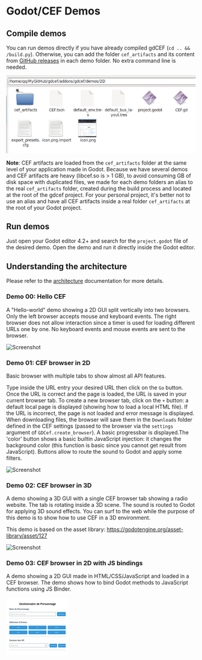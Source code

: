 # Godot/CEF Demos

## Compile demos

You can run demos directly if you have already compiled gdCEF (`cd .. && /build.py`). Otherwise, you can add the folder `cef_artifacts` and its content from [GitHub releases](https://github.com/Lecrapouille/gdcef/releases) in each demo folder. No extra command line is needed.

![cef_artifacts](../doc/pics/cef_artifacts.png)

**Note**: CEF artifacts are loaded from the `cef_artifacts` folder at the same level of your application made in Godot. Because we have several demos and CEF artifacts are heavy (libcef.so is > 1 GB), to avoid consuming GB of disk space with duplicated files, we made for each demo folders an alias to the real `cef_artifacts` folder, created during the build process and located at the root of the gdcef project. For your personal project, it's better not to use an alias and have all CEF artifacts inside a real folder `cef_artifacts` at the root of your Godot project.

## Run demos

Just open your Godot editor 4.2+ and search for the `project.godot` file of the desired demo. Open the demo and run it directly inside the Godot editor.

## Understanding the architecture

Please refer to the [architecture](../doc/architecture.md) documentation for more details.
### Demo 00: Hello CEF

A "Hello-world" demo showing a 2D GUI split vertically into two browsers. Only the left browser accepts mouse and keyboard events. The right browser does not allow interaction since a timer is used for loading different URLs one by one. No keyboard events and mouse events are sent to the browser.

![Screenshot](HelloCEF/icon.png)

### Demo 01: CEF browser in 2D

Basic browser with multiple tabs to show almost all API features.

Type inside the URL entry your desired URL then click on the `Go` button. Once the URL is correct and the page is loaded, the URL is saved in your current browser tab. To create a new browser tab, click on the `+` button: a default local page is displayed (showing how to load a local HTML file). If the URL is incorrect, the page is not loaded and error message is displayed. When downloading files, the browser will save them in the `Downloads` folder defined in the CEF settings (passed to the browser via the `settings` argument of `GDCef.create_browser`). A basic progressbar is displayed.The 'color' button shows a basic builtin JavaScript injection: it changes the background color (this function is basic since you cannot get result from JavaScript). Buttons allow to route the sound to Godot and apply some filters.

![Screenshot](2D/icon.png)

### Demo 02: CEF browser in 3D

A demo showing a 3D GUI with a single CEF browser tab showing a radio website. The tab is rotating inside a 3D scene. The sound is routed to Godot for applying 3D sound effects. You can surf to the web while the purpose of this demo is to show how to use CEF in a 3D environment.

This demo is based on the asset library: https://godotengine.org/asset-library/asset/127

![Screenshot](3D/icon.png)

### Demo 03: CEF browser in 2D with JS bindings

A demo showing a 2D GUI made in HTML/CSS/JavaScript and loaded in a CEF browser. The demo shows how to bind Godot methods to JavaScript functions using JS Binder.

![Screenshot](JS/icon.png)
